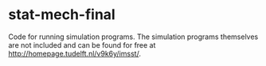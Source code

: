 # stat-mech-final
Code for running simulation programs. The simulation programs themselves are not included and can be found for free at http://homepage.tudelft.nl/v9k6y/imsst/.
